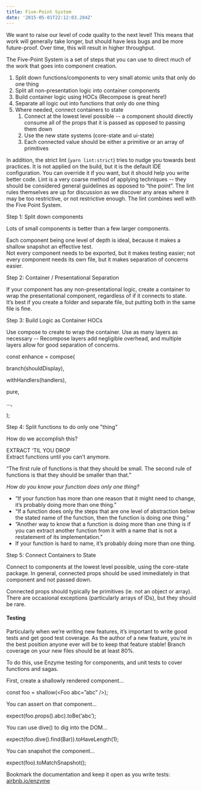 ```yaml
---
title: Five-Point System
date: '2015-05-01T22:12:03.284Z'
---
```


We want to raise our level of code quality to the next level! This means that work will generally take longer, but should have less bugs and be more future-proof. Over time, this will result in higher throughput.

The Five-Point System is a set of steps that you can use to direct much of the work that goes into component creation.

1. Split down functions/components to very small atomic units that only do one thing
2. Split all non-presentation logic into container components
3. Build container logic using HOCs (Recompose is great here!)
4. Separate all logic out into functions that only do one thing
5. Where needed, connect containers to state
    1. Connect at the lowest level possible -- a component should directly consume all of the props that it is passed as opposed to passing them down
    2. Use the new state systems (core-state and ui-state)
    3. Each connected value should be either a primitive or an array of primitives

In addition, the strict lint (`yarn lint:strict`) tries to nudge you towards best practices. It is not applied on the build, but it is the default IDE configuration. You can override it if you want, but it should help you write better code. Lint is a very coarse method of applying techniques -- they should be considered general guidelines as opposed to “the point”. The lint rules themselves are up for discussion as we discover any areas where it may be too restrictive, or not restrictive enough. The lint combines well with the Five Point System.

Step 1: Split down components

Lots of small components is better than a few larger components.

Each component being one level of depth is ideal, because it makes a shallow snapshot an effective test.  
Not every component needs to be exported, but it makes testing easier; not every component needs its own file, but it makes separation of concerns easier.

Step 2: Container / Presentational Separation

If your component has any non-presentational logic, create a container to wrap the presentational component, regardless of if it connects to state.  
It’s best if you create a folder and separate file, but putting both in the same file is fine.

Step 3: Build Logic as Container HOCs

Use compose to create to wrap the container. Use as many layers as necessary -- Recompose layers add negligible overhead, and multiple layers allow for good separation of concerns.

  

const enhance = compose(  

branch(shouldDisplay),  

withHandlers(handlers),  

pure,  

...,  

);

Step 4: Split functions to do only one "thing"

How do we accomplish this?

EXTRACT ‘TIL YOU DROP  
Extract functions until you can’t anymore.

“The first rule of functions is that they should be small. The second rule of functions is that they should be smaller than that.”

_How do you know your function does only one thing?_

- “If your function has more than one reason that it might need to change, it’s probably doing more than one thing.”
- “If a function does only the steps that are one level of abstraction below the stated name of the function, then the function is doing one thing.”
- “Another way to know that a function is doing more than one thing is if you can extract another function from it with a name that is not a restatement of its implementation.”
- If your function is hard to name, it’s probably doing more than one thing.

Step 5: Connect Containers to State

Connect to components at the lowest level possible, using the core-state package. In general, connected props should be used immediately in that component and not passed down.

Connected props should typically be primitives (ie. not an object or array). There are occasional exceptions (particularly arrays of IDs), but they should be rare.

#### Testing

Particularly when we’re writing new features, it’s important to write good tests and get good test coverage. As the author of a new feature, you’re in the best position anyone ever will be to keep that feature stable! Branch coverage on your new files should be at least 80%.

To do this, use Enzyme testing for components, and unit tests to cover functions and sagas.

First, create a shallowly rendered component...  

const foo = shallow(&lt;Foo abc=”abc” /&gt;);

You can assert on that component…  

expect(foo.props().abc).toBe(‘abc’);

You can use dive() to dig into the DOM…  

expect(foo.dive().find(Bar)).toHaveLength(1);

You can snapshot the component...  

expect(foo).toMatchSnapshot();

Bookmark the documentation and keep it open as you write tests: [airbnb.io/enzyme](https://airbnb.io/enzyme)